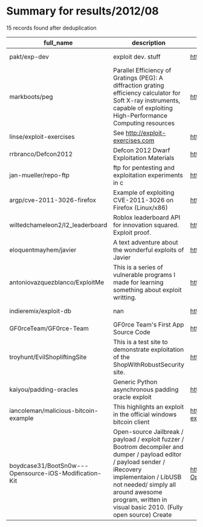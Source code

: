 
# Summary for results/2012/08
    
15 records found after deduplication

| full_name | description | html_url | matched_list | matched_count | pushed_at | size | stargazers_count | language | forks_count |
|-------------------------------------------------------|------------------------------------------------------------------------------------------------------------------------------------------------------------------------------------------------------------------------------------------------------------------|--------------------------------------------------------------------------|----------------------|-----------------|---------------------------|--------|--------------------|------------|---------------|
| pakt/exp-dev | exploit dev. stuff | https://github.com/pakt/exp-dev | ['exploit'] | 1 | 2012-08-07 12:14:13+00:00 | 574 | 20 | JavaScript | 9 |
| markboots/peg | Parallel Efficiency of Gratings (PEG): A diffraction grating efficiency calculator for Soft X-ray instruments, capable of exploiting High-Performance Computing resources | https://github.com/markboots/peg | ['exploit'] | 1 | 2012-08-16 03:19:53+00:00 | 1156 | 3 | C++ | 3 |
| linse/exploit-exercises | See http://exploit-exercises.com | https://github.com/linse/exploit-exercises | ['exploit'] | 1 | 2012-08-03 22:47:34+00:00 | 107 | 5 | Assembly | 2 |
| rrbranco/Defcon2012 | Defcon 2012 Dwarf Exploitation Materials | https://github.com/rrbranco/Defcon2012 | ['exploit'] | 1 | 2012-08-02 03:22:39+00:00 | 22043 | 10 | nan | 4 |
| jan-mueller/repo-ftp | ftp for pentesting and exploitation experiments in c | https://github.com/jan-mueller/repo-ftp | ['exploit'] | 1 | 2012-08-24 11:15:24+00:00 | 124 | 1 | C | 0 |
| argp/cve-2011-3026-firefox | Example of exploiting CVE-2011-3026 on Firefox (Linux/x86) | https://github.com/argp/cve-2011-3026-firefox | ['cve-2', 'exploit'] | 2 | 2012-08-06 09:52:05+00:00 | 104 | 5 | nan | 3 |
| wiltedchameleon2/I2_leaderboard | Roblox leaderboard API for innovation squared. Exploit proof. | https://github.com/wiltedchameleon2/I2_leaderboard | ['exploit'] | 1 | 2012-08-15 10:51:16+00:00 | 104 | 0 | Lua | 0 |
| eloquentmayhem/javier | A text adventure about the wonderful exploits of Javier | https://github.com/eloquentmayhem/javier | ['exploit'] | 1 | 2012-08-12 22:05:06+00:00 | 714 | 0 | nan | 0 |
| antoniovazquezblanco/ExploitMe | This is a series of vulnerable programs I made for learning something about exploit writting. | https://github.com/antoniovazquezblanco/ExploitMe | ['exploit'] | 1 | 2012-08-29 19:14:11+00:00 | 150 | 4 | Shell | 9 |
| indieremix/exploit-db | nan | https://github.com/indieremix/exploit-db | ['exploit'] | 1 | 2012-08-14 21:29:24+00:00 | 96 | 0 | nan | 0 |
| GF0rceTeam/GF0rce-Team | GF0rce Team's First App Source Code | https://github.com/GF0rceTeam/GF0rce-Team | ['rce'] | 1 | 2012-08-18 15:58:28+00:00 | 88 | 0 | nan | 0 |
| troyhunt/EvilShopliftingSite | This is a test site to demonstrate exploitation of the ShopWithRobustSecurity site. | https://github.com/troyhunt/EvilShopliftingSite | ['exploit'] | 1 | 2012-08-19 08:41:49+00:00 | 104 | 0 | C# | 0 |
| kaiyou/padding-oracles | Generic Python asynchronous padding oracle exploit | https://github.com/kaiyou/padding-oracles | ['exploit'] | 1 | 2012-08-20 13:02:39+00:00 | 96 | 0 | Python | 0 |
| iancoleman/malicious-bitcoin-example | This highlights an exploit in the official windows bitcoin client | https://github.com/iancoleman/malicious-bitcoin-example | ['exploit'] | 1 | 2012-08-24 00:09:44+00:00 | 276 | 0 | C# | 0 |
| boydcase31/BootSn0w---Opensource-iOS-Modification-Kit | Open-source Jailbreak / payload / exploit fuzzer / Bootrom decompiler and dumper / payload editor / payload sender / iRecovery implementaion / LibUSB not needed/ simply all around awesome program, written in visual basic 2010. (Fully open source) Create | https://github.com/boydcase31/BootSn0w---Opensource-iOS-Modification-Kit | ['exploit'] | 1 | 2012-08-05 04:44:57+00:00 | 100 | 2 | nan | 2 |
